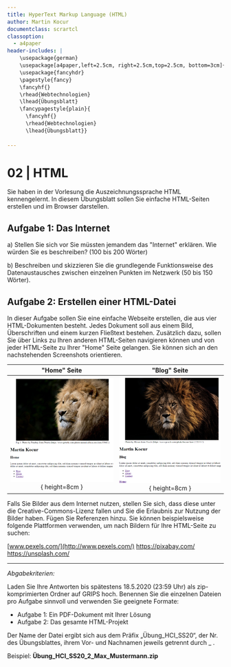 ```yaml
---
title: HyperText Markup Language (HTML)
author: Martin Kocur
documentclass: scrartcl
classoption:
  - a4paper
header-includes: |
    \usepackage{german} 
    \usepackage[a4paper,left=2.5cm, right=2.5cm,top=2.5cm, bottom=3cm]{geometry}
    \usepackage{fancyhdr}
    \pagestyle{fancy}
    \fancyhf{}
    \rhead{Webtechnologien}
    \lhead{Übungsblatt}
    \fancypagestyle{plain}{
      \fancyhf{}
      \rhead{Webtechnologien}
      \lhead{Übungsblatt}}

---
```



# 02 | HTML

Sie haben in der Vorlesung die Auszeichnungssprache HTML kennengelernt. In diesem Übungsblatt sollen Sie einfache HTML-Seiten erstellen und im Browser darstellen.

## Aufgabe 1: Das Internet 

a) Stellen Sie sich vor Sie müssten jemandem das "Internet" erklären. Wie würden Sie es beschreiben? (100 bis 200 Wörter)

b) Beschreiben und skizzieren Sie die grundlegende Funktionsweise des Datenaustausches zwischen einzelnen Punkten im Netzwerk (50 bis 150 Wörter). 

## Aufgabe 2: Erstellen einer HTML-Datei

In dieser Aufgabe sollen Sie eine einfache Webseite erstellen, die aus vier HTML-Dokumenten besteht. Jedes Dokument soll aus einem Bild, Überschriften und einem kurzen Fließtext bestehen. Zusätzlich dazu, sollen Sie über Links zu Ihren anderen HTML-Seiten navigieren können und von jeder HTML-Seite zu Ihrer "Home" Seite gelangen. Sie können sich an den nachstehenden Screenshots orientieren.   

|        "Home" Seite         |        "Blog" Seite         |
| :-------------------------: | :-------------------------: |
| ![](home.png){ height=8cm } | ![](blog.png){ height=8cm } |

Falls Sie Bilder aus dem Internet nutzen, stellen Sie sich, dass diese unter die Creative-Commons-Lizenz fallen und Sie die Erlaubnis zur Nutzung der Bilder haben. Fügen Sie Referenzen hinzu. Sie können beispielsweise folgende Plattformen verwenden, um nach Bildern für Ihre HTML-Seite zu suchen:

[www.pexels.com/](http://www.pexels.com/)  https://pixabay.com/ https://unsplash.com/

------

*Abgabekriterien:*

Laden Sie Ihre Antworten bis spätestens 18.5.2020 (23:59 Uhr) als zip-komprimierten Ordner auf GRIPS hoch.  Benennen Sie die einzelnen Dateien pro Aufgabe sinnvoll und verwenden Sie geeignete Formate:

- Aufgabe 1: Ein PDF-Dokument mit Ihrer Lösung
- Aufgabe 2: Das gesamte HTML-Projekt

Der Name der Datei ergibt sich aus dem Präfix „Übung_HCI_SS20“, der Nr. des Übungsblattes, ihrem Vor- und Nachnamen jeweils getrennt durch _ .

 

Beispiel: **Übung_HCI_SS20_2_Max_Mustermann.zip**
